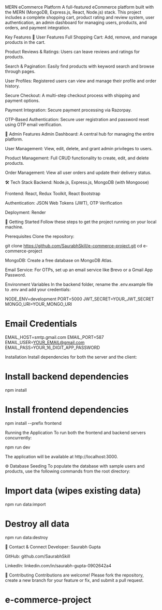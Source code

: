 MERN eCommerce Platform
A full-featured eCommerce platform built with the MERN (MongoDB, Express.js, React, Node.js) stack. This project includes a complete shopping cart, product rating and review system, user authentication, an admin dashboard for managing users, products, and orders, and payment integration.


Key Features
👤 User Features
Full Shopping Cart: Add, remove, and manage products in the cart.

Product Reviews & Ratings: Users can leave reviews and ratings for products.

Search & Pagination: Easily find products with keyword search and browse through pages.

User Profiles: Registered users can view and manage their profile and order history.

Secure Checkout: A multi-step checkout process with shipping and payment options.

Payment Integration: Secure payment processing via Razorpay.

OTP-Based Authentication: Secure user registration and password reset using OTP email verification.

👑 Admin Features
Admin Dashboard: A central hub for managing the entire platform.

User Management: View, edit, delete, and grant admin privileges to users.

Product Management: Full CRUD functionality to create, edit, and delete products.

Order Management: View all user orders and update their delivery status.

🛠️ Tech Stack
Backend: Node.js, Express.js, MongoDB (with Mongoose)

Frontend: React, Redux Toolkit, React Bootstrap

Authentication: JSON Web Tokens (JWT), OTP Verification

Deployment: Render

🚀 Getting Started
Follow these steps to get the project running on your local machine.

Prerequisites
Clone the repository:

git clone https://github.com/SaurabhSkill/e-commerce-project.git
cd e-commerce-project

MongoDB: Create a free database on MongoDB Atlas.

Email Service: For OTPs, set up an email service like Brevo or a Gmail App Password.

Environment Variables
In the backend folder, rename the .env.example file to .env and add your credentials:

NODE_ENV=development
PORT=5000
JWT_SECRET=YOUR_JWT_SECRET
MONGO_URI=YOUR_MONGO_URI

# Email Credentials
EMAIL_HOST=smtp.gmail.com
EMAIL_PORT=587
EMAIL_USER=YOUR_EMAIL@gmail.com
EMAIL_PASS=YOUR_16_DIGIT_APP_PASSWORD

Installation
Install dependencies for both the server and the client:

# Install backend dependencies
npm install

# Install frontend dependencies
npm install --prefix frontend

Running the Application
To run both the frontend and backend servers concurrently:

npm run dev

The application will be available at http://localhost:3000.

⚙️ Database Seeding
To populate the database with sample users and products, use the following commands from the root directory:

# Import data (wipes existing data)
npm run data:import

# Destroy all data
npm run data:destroy

📛 Contact & Connect
Developer: Saurabh Gupta

GitHub: github.com/SaurabhSkill

LinkedIn: linkedin.com/in/saurabh-gupta-0902642a4

🤝 Contributing
Contributions are welcome! Please fork the repository, create a new branch for your feature or fix, and submit a pull request.
# e-commerce-project